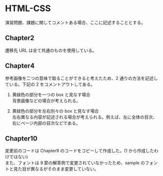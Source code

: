 # HTML-CSS

演習問題、課題に関してコメントある場合、ここに記述することとする。

## Chapter2

遷移先 URL は全て共通のものを使用している。

## Chapter4

参考画像を二つの意味で取ることができると考えたため、2 通りの方法を記述している。下記の 2 をコメントアウトしてある。

1. 黄緑色の部分を一つの box と見なす場合  
   背景画像などの場合が考えられる。

1. 黄緑色の部分を左右別々の box と見なす場合  
   左右異なる内容が記述される場合が考えられる。例えば、左に全体の目次、右にページ内部の目次などである。

## Chapter10

変更前のコードは Chapter9 のコードをコピーして作成した。(1 から作成したわけではない)  
また、フォントは 9 節の解答例で変更されていなかったため、sample のフォントと見た目が異なるがそのまま変更していない。
